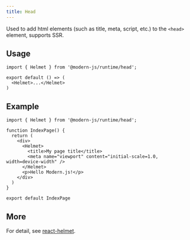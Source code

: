 ```yaml
---
title: Head
---
```


Used to add html elements (such as title, meta, script, etc.) to the `<head>` element, supports SSR.

## Usage

```tsx
import { Helmet } from '@modern-js/runtime/head';

export default () => (
  <Helmet>...</Helmet>
)
```

## Example

```tsx
import { Helmet } from '@modern-js/runtime/head';

function IndexPage() {
  return (
    <div>
      <Helmet>
        <title>My page title</title>
        <meta name="viewport" content="initial-scale=1.0, width=device-width" />
      </Helmet>
      <p>Hello Modern.js!</p>
    </div>
  )
}

export default IndexPage
```

## More

For detail, see [react-helmet](https://github.com/nfl/react-helmet).

